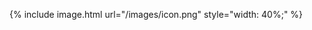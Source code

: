 ---
---

{% include image.html url="/images/icon.png" style="width: 40%;" %}



<div id="flickrembed"></div>

<script src='https://flickrembed.com/embed_v2.js.php?source=flickr&layout=responsive&input=www.flickr.com/photos/136671799@N08/&sort=0&by=user&theme=tiles_justified&scale=fill&limit=10&skin=default&autoplay=true'></script>